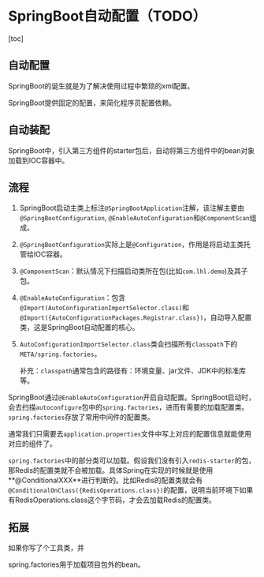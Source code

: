 # SpringBoot自动配置（TODO）

[toc]



## 自动配置

SpringBoot的诞生就是为了解决使用过程中繁琐的xml配置。

SpringBoot提供固定的配置，来简化程序员配置依赖。



## 自动装配

SpringBoot中，引入第三方组件的starter包后，自动将第三方组件中的bean对象加载到IOC容器中。



## 流程

1. SpringBoot启动主类上标注`@SpringBootApplication`注解，该注解主要由`@SpringBootConfiguration`, `@EnableAutoConfiguration`和`@ComponentScan`组成。

2. `@SpringBootConfiguration`实际上是`@Configuration`，作用是将启动主类托管给IOC容器。

3. `@ComponentScan`：默认情况下扫描启动类所在包(比如`com.lhl.demo`)及其子包。

4. `@EnableAutoConfiguration`：包含`@Import(AutoConfigurationImportSelector.class)`和`@Import({AutoConfigurationPackages.Registrar.class})`，自动导入配置类，这是SpringBoot自动配置的核心。

5. `AutoConfigurationImportSelector.class`类会扫描所有`classpath`下的`META/spring.factories`。

   补充：`classpath`通常包含的路径有：环境变量、jar文件、JDK中的标准库等。



SpringBoot通过`@EnableAutoConfiguration`开启自动配置。SpringBoot启动时，会去扫描`autoconfigure`包中的`spring.factories`，进而有需要的加载配置类。`spring.factories`存放了常用中间件的配置类。

通常我们只需要去`application.properties`文件中写上对应的配置信息就能使用对应的组件了。

`spring.factories`中的部分类可以加载。假设我们没有引入`redis-starter`的包，那Redis的配置类就不会被加载。具体Spring在实现的时候就是使用**@ConditionalXXX**进行判断的。比如Redis的配置类就会有`@ConditionalOnClass({RedisOperations.class})`的配置，说明当前环境下如果有RedisOperations.class这个字节码，才会去加载Redis的配置类。



## 拓展

如果你写了个工具类，并

spring.factories用于加载项目包外的bean。
